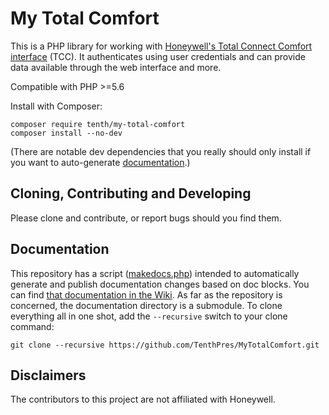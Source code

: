 # My Total Comfort

This is a PHP library for working with [Honeywell's Total Connect Comfort interface](https://www.mytotalconnectcomfort.com) 
(TCC). It authenticates using user credentials and can provide data available through the web interface and more.    

Compatible with PHP >=5.6 

Install with Composer: 

    composer require tenth/my-total-comfort
    composer install --no-dev
    
(There are notable dev dependencies that you really should only install if you want to auto-generate [documentation](https://github.com/TenthPres/MyTotalComfort/wiki).)

## Cloning, Contributing and Developing

Please clone and contribute, or report bugs should you find them.  

## Documentation

This repository has a script ([makedocs.php](makedocs.php)) intended to automatically generate and publish documentation changes based on doc blocks.  You can find [that documentation in the Wiki](https://github.com/TenthPres/MyTotalComfort/wiki).
As far as the repository is concerned, the documentation directory is a submodule.  To clone everything all in one shot, add the `--recursive` switch to your clone command: 

    git clone --recursive https://github.com/TenthPres/MyTotalComfort.git

## Disclaimers

The contributors to this project are not affiliated with Honeywell.